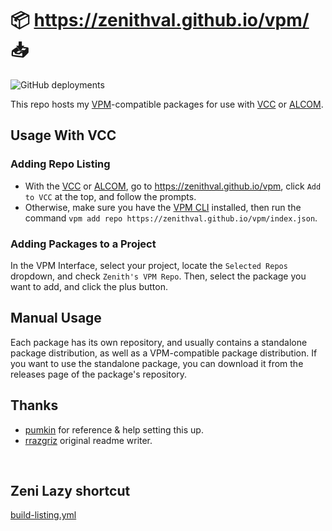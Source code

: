 # 📦 https://zenithval.github.io/vpm/ 📥

![GitHub deployments](https://img.shields.io/github/actions/workflow/status/ZenithVal/vpm/build-listing.yml?label=Build%20Package%20Listing)

This repo hosts my [VPM](https://vcc.docs.vrchat.com/vpm/)-compatible packages for use with [VCC](https://vcc.docs.vrchat.com/) or [ALCOM](https://vrc-get.anatawa12.com/alcom/).

## Usage With VCC
### Adding Repo Listing
- With the [VCC](https://vrchat.com/download/vcc) or [ALCOM](https://ask.vrchat.com/t/alcom-a-crossplatform-fast-open-source-unofficial-creator-companion-alternative/24058), go to https://zenithval.github.io/vpm, click `Add to VCC` at the top, and follow the prompts.
- Otherwise, make sure you have the [VPM CLI](https://vcc.docs.vrchat.com/vpm/cli) installed, then run the command `vpm add repo https://zenithval.github.io/vpm/index.json`.

### Adding Packages to a Project

In the VPM Interface, select your project, locate the `Selected Repos` dropdown, and check `Zenith's VPM Repo`. Then, select the package you want to add, and click the plus button.

## Manual Usage

Each package has its own repository, and usually contains a standalone package distribution, as well as a VPM-compatible package distribution. If you want to use the standalone package, you can download it from the releases page of the package's repository.

## Thanks
- [pumkin](https://github.com/rurre) for reference & help setting this up. 
- [rrazgriz](https://github.com/rrazgriz/raz-vpm) original readme writer.

<br>

## Zeni Lazy shortcut
[build-listing.yml](.github/workflows/build-listing.yml)